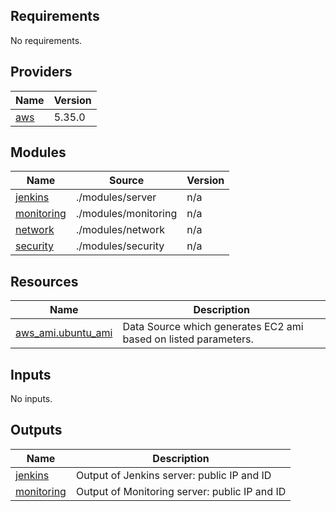 <!-- BEGIN_TF_DOCS -->
## Requirements

No requirements.

## Providers

| Name                                                                                                 | Version |
|------------------------------------------------------------------------------------------------------|---------|
| <a name="provider_aws"></a> [aws](https://registry.terraform.io/providers/hashicorp/aws/latest/docs) | 5.35.0  |

## Modules

| Name                                                                | Source               | Version |
|---------------------------------------------------------------------|----------------------|---------|
| <a name="module_jenkins"></a> [jenkins](./modules/server)           | ./modules/server     | n/a     |
| <a name="module_monitoring"></a> [monitoring](./modules/monitoring) | ./modules/monitoring | n/a     |
| <a name="module_network"></a> [network](./modules/network)          | ./modules/network    | n/a     |
| <a name="module_security"></a> [security](./modules/security)       | ./modules/security   | n/a     |

## Resources

| Name                                                                                                     | Description                                                     |
|----------------------------------------------------------------------------------------------------------|-----------------------------------------------------------------|
| [aws_ami.ubuntu_ami](https://registry.terraform.io/providers/hashicorp/aws/latest/docs/data-sources/ami) | Data Source which generates EC2 ami based on listed parameters. |

## Inputs

No inputs.

## Outputs

| Name                                                        | Description                                   |
|-------------------------------------------------------------|-----------------------------------------------|
| <a name="output_jenkins"></a> [jenkins](./outputs.tf)       | Output of Jenkins server: public IP and ID    |
| <a name="output_monitoring"></a> [monitoring](./outputs.tf) | Output of Monitoring server: public IP and ID |
<!-- END_TF_DOCS -->
